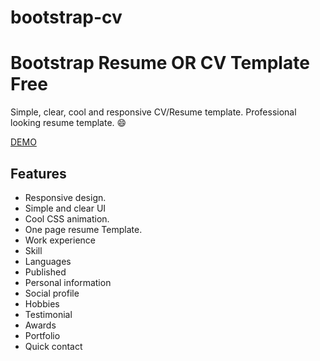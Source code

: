 # bootstrap-cv
Bootstrap Resume OR CV Template Free
===================
Simple, clear, cool and responsive CV/Resume template. Professional looking resume template. :smile:

[DEMO](http://jquery2dotnet.github.io/bootstrap-cv/)

Features
----------
- Responsive design.
- Simple and clear UI
- Cool CSS animation.
- One page resume Template.
- Work experience
- Skill
- Languages
- Published
- Personal information
- Social profile
- Hobbies
- Testimonial
- Awards
- Portfolio
- Quick contact



